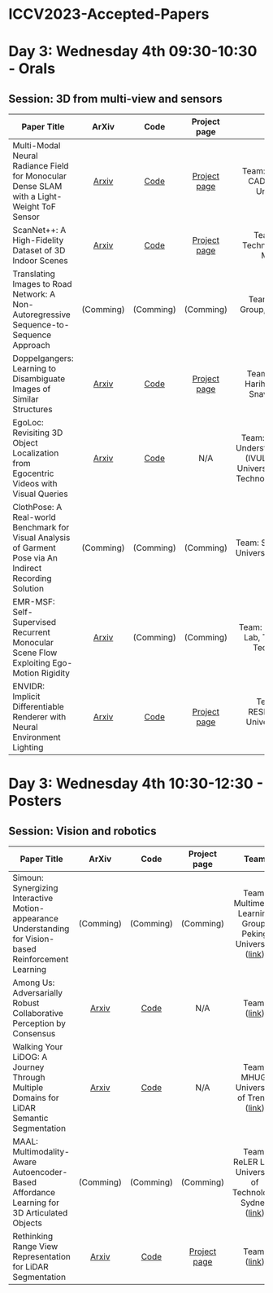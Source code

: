 # ICCV2023-Accepted-Papers

# Day 3: Wednesday 4th 09:30-10:30 - Orals
## Session: 3D from multi-view and sensors 

| **Paper Title** | **ArXiv** | **Code** | **Project page** | **Team** |
|-----------|:--------:|:---------:|:---------:|:---------:|
| Multi-Modal Neural Radiance Field for Monocular Dense SLAM with a Light-Weight ToF Sensor | [Arxiv](https://arxiv.org/abs/2308.14383) | [Code](https://github.com/zju3dv/tof_slam) | [Project page](https://zju3dv.github.io/tof_slam/) | Team: State Key Lab of CAD & CG, Zhejiang University ([link](http://www.cad.zju.edu.cn/english.html)) | 
| ScanNet++: A High-Fidelity Dataset of 3D Indoor Scenes | [Arxiv](https://arxiv.org/abs/2308.11417) | [Code](https://cy94.github.io/scannetpp/#code-toolkit) | [Project page](https://cy94.github.io/scannetpp/) | Team: 3D AI Lab, Technical University of Munich ([link](https://www.3dunderstanding.org/index.html)) | 
| Translating Images to Road Network: A Non-Autoregressive Sequence-to-Sequence Approach | (Comming) | (Comming) | (Comming) | Team: Zhang-vsion Group, Fudan University ([link](https://fudan-zvg.github.io)) | 
| Doppelgangers: Learning to Disambiguate Images of Similar Structures | [Arxiv](https://arxiv.org/pdf/2309.02420.pdf) | [Code](https://github.com/RuojinCai/Doppelgangers) | [Project page](https://doppelgangers-3d.github.io) | Team: (Prof. Bharath Hariharan, Prof. Noah Snavely [link](http://home.bharathh.info/) / [link2](https://www.cs.cornell.edu/~snavely/)) | 
 | EgoLoc: Revisiting 3D Object Localization from Egocentric Videos with Visual Queries | [Arxiv](https://arxiv.org/abs/2212.06969) | [Code](https://github.com/Wayne-Mai/EgoLoc) | N/A | Team: Image and Video Understanding Laboratory (IVUL), King Abdullah University of Science and Technology (KAUST)([link](https://cemse.kaust.edu.sa/ivul)) | 
 | ClothPose: A Real-world Benchmark for Visual Analysis of Garment Pose via An Indirect Recording Solution | (Comming) | (Comming) | (Comming) | Team: Shanghai Jiao Tong University([link(Comming)]()) | 
 | EMR-MSF: Self-Supervised Recurrent Monocular Scene Flow Exploiting Ego-Motion Rigidity | [Arxiv](https://arxiv.org/abs/2309.01296) | (Comming) | (Comming) | Team: Okutomi & Tanaka Lab, Tokyo Institute of Technology ([link](http://www.ok.sc.e.titech.ac.jp/mem/member.shtml)) | 
 | ENVIDR: Implicit Differentiable Renderer with Neural Environment Lighting | [Arxiv](https://arxiv.org/abs/2303.13022) | [Code](https://github.com/nexuslrf/ENVIDR) | [Project page](https://nexuslrf.github.io/ENVIDR/) | Team: EMBARC RESEARCH GROUP, University of Toronto ([link](https://www.cs.toronto.edu/~nandita/index.html)) | 

# Day 3: Wednesday 4th 10:30-12:30 - Posters
## Session: Vision and robotics
| **Paper Title** | **ArXiv** | **Code** | **Project page** | **Team** |
|-----------|:--------:|:---------:|:---------:|:---------:|
 | Simoun: Synergizing Interactive Motion-appearance Understanding for Vision-based Reinforcement Learning | (Comming) | (Comming) | (Comming) | Team: Multimedia Learning Group, Peking University ([link](https://www.pkuml.org/staff/all-staff.html)) | 
 | Among Us: Adversarially Robust Collaborative Perception by Consensus | [Arxiv](https://arxiv.org/abs/2303.09495) | [Code](https://github.com/coperception/ROBOSAC) | N/A | Team:  ([link]()) |
| Walking Your LiDOG: A Journey Through Multiple Domains for LiDAR Semantic Segmentation | [Arxiv](https://arxiv.org/abs/2304.11705) | [Code](https://github.com/saltoricristiano/LiDOG) | N/A | Team: MHUG, University of Trento ([link](http://mhug.disi.unitn.it/#/)) |
| MAAL: Multimodality-Aware Autoencoder-Based Affordance Learning for 3D Articulated Objects | (Comming) | (Comming) | (Comming) | Team: ReLER Lab, University of Technology Sydney ([link](http://reler.net)) | 
| Rethinking Range View Representation for LiDAR Segmentation | [Arxiv](https://arxiv.org/abs/2303.05367) | [Code]() | [Project page]() | Team:  ([link]()) | 




